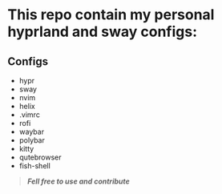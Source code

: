 # This repo contain my personal hyprland and sway configs:


## Configs
- hypr
- sway
- nvim
- helix
- .vimrc
- rofi
- waybar
- polybar
- kitty
- qutebrowser
- fish-shell


> ***Fell free to use and contribute***
